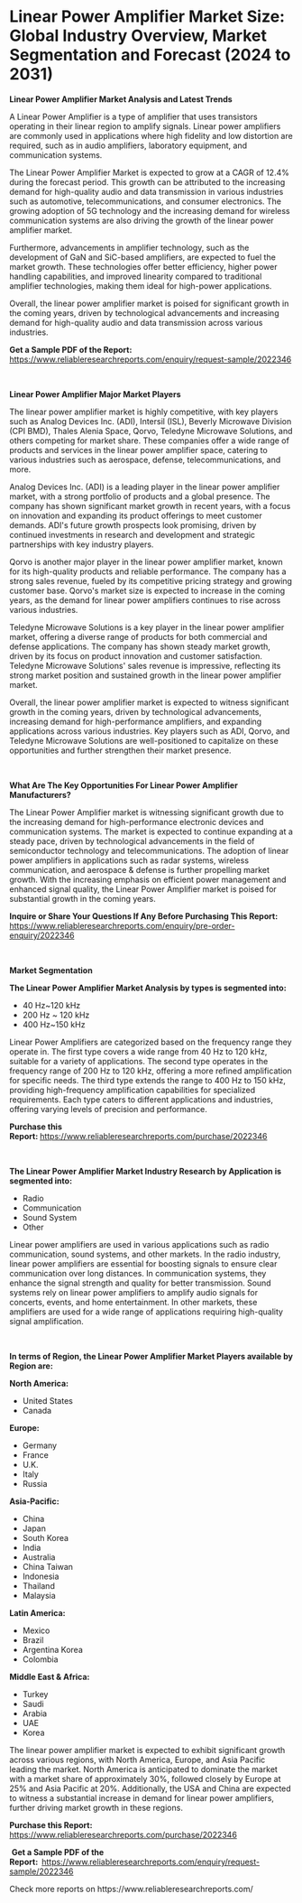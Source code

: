 <p><h1>Linear Power Amplifier Market Size: Global Industry Overview, Market Segmentation and Forecast (2024 to 2031)</h1></p><p><strong>Linear Power Amplifier Market Analysis and Latest Trends</strong></p>
<p><p>A Linear Power Amplifier is a type of amplifier that uses transistors operating in their linear region to amplify signals. Linear power amplifiers are commonly used in applications where high fidelity and low distortion are required, such as in audio amplifiers, laboratory equipment, and communication systems.</p><p>The Linear Power Amplifier Market is expected to grow at a CAGR of 12.4% during the forecast period. This growth can be attributed to the increasing demand for high-quality audio and data transmission in various industries such as automotive, telecommunications, and consumer electronics. The growing adoption of 5G technology and the increasing demand for wireless communication systems are also driving the growth of the linear power amplifier market.</p><p>Furthermore, advancements in amplifier technology, such as the development of GaN and SiC-based amplifiers, are expected to fuel the market growth. These technologies offer better efficiency, higher power handling capabilities, and improved linearity compared to traditional amplifier technologies, making them ideal for high-power applications.</p><p>Overall, the linear power amplifier market is poised for significant growth in the coming years, driven by technological advancements and increasing demand for high-quality audio and data transmission across various industries.</p></p>
<p><strong>Get a Sample PDF of the Report:&nbsp;</strong> <a href="https://www.reliableresearchreports.com/enquiry/request-sample/2022346">https://www.reliableresearchreports.com/enquiry/request-sample/2022346</a></p>
<p>&nbsp;</p>
<p><strong>Linear Power Amplifier Major Market Players</strong></p>
<p><p>The linear power amplifier market is highly competitive, with key players such as Analog Devices Inc. (ADI), Intersil (ISL), Beverly Microwave Division (CPI BMD), Thales Alenia Space, Qorvo, Teledyne Microwave Solutions, and others competing for market share. These companies offer a wide range of products and services in the linear power amplifier space, catering to various industries such as aerospace, defense, telecommunications, and more.</p><p>Analog Devices Inc. (ADI) is a leading player in the linear power amplifier market, with a strong portfolio of products and a global presence. The company has shown significant market growth in recent years, with a focus on innovation and expanding its product offerings to meet customer demands. ADI's future growth prospects look promising, driven by continued investments in research and development and strategic partnerships with key industry players.</p><p>Qorvo is another major player in the linear power amplifier market, known for its high-quality products and reliable performance. The company has a strong sales revenue, fueled by its competitive pricing strategy and growing customer base. Qorvo's market size is expected to increase in the coming years, as the demand for linear power amplifiers continues to rise across various industries.</p><p>Teledyne Microwave Solutions is a key player in the linear power amplifier market, offering a diverse range of products for both commercial and defense applications. The company has shown steady market growth, driven by its focus on product innovation and customer satisfaction. Teledyne Microwave Solutions' sales revenue is impressive, reflecting its strong market position and sustained growth in the linear power amplifier market.</p><p>Overall, the linear power amplifier market is expected to witness significant growth in the coming years, driven by technological advancements, increasing demand for high-performance amplifiers, and expanding applications across various industries. Key players such as ADI, Qorvo, and Teledyne Microwave Solutions are well-positioned to capitalize on these opportunities and further strengthen their market presence.</p></p>
<p>&nbsp;</p>
<p><strong>What Are The Key Opportunities For Linear Power Amplifier Manufacturers?</strong></p>
<p><p>The Linear Power Amplifier market is witnessing significant growth due to the increasing demand for high-performance electronic devices and communication systems. The market is expected to continue expanding at a steady pace, driven by technological advancements in the field of semiconductor technology and telecommunications. The adoption of linear power amplifiers in applications such as radar systems, wireless communication, and aerospace & defense is further propelling market growth. With the increasing emphasis on efficient power management and enhanced signal quality, the Linear Power Amplifier market is poised for substantial growth in the coming years.</p></p>
<p><strong>Inquire or Share Your Questions If Any Before Purchasing This Report:</strong> <a href="https://www.reliableresearchreports.com/enquiry/pre-order-enquiry/2022346">https://www.reliableresearchreports.com/enquiry/pre-order-enquiry/2022346</a></p>
<p>&nbsp;</p>
<p><strong>Market Segmentation</strong></p>
<p><strong>The Linear Power Amplifier Market Analysis by types is segmented into:</strong></p>
<p><ul><li>40 Hz~120 kHz</li><li>200 Hz ~ 120 kHz</li><li>400 Hz~150 kHz</li></ul></p>
<p><p>Linear Power Amplifiers are categorized based on the frequency range they operate in. The first type covers a wide range from 40 Hz to 120 kHz, suitable for a variety of applications. The second type operates in the frequency range of 200 Hz to 120 kHz, offering a more refined amplification for specific needs. The third type extends the range to 400 Hz to 150 kHz, providing high-frequency amplification capabilities for specialized requirements. Each type caters to different applications and industries, offering varying levels of precision and performance.</p></p>
<p><strong>Purchase this Report:&nbsp;</strong><a href="https://www.reliableresearchreports.com/purchase/2022346">https://www.reliableresearchreports.com/purchase/2022346</a></p>
<p>&nbsp;</p>
<p><strong>The Linear Power Amplifier Market Industry Research by Application is segmented into:</strong></p>
<p><ul><li>Radio</li><li>Communication</li><li>Sound System</li><li>Other</li></ul></p>
<p><p>Linear power amplifiers are used in various applications such as radio communication, sound systems, and other markets. In the radio industry, linear power amplifiers are essential for boosting signals to ensure clear communication over long distances. In communication systems, they enhance the signal strength and quality for better transmission. Sound systems rely on linear power amplifiers to amplify audio signals for concerts, events, and home entertainment. In other markets, these amplifiers are used for a wide range of applications requiring high-quality signal amplification.</p></p>
<p>&nbsp;</p>
<p><strong>In terms of Region, the Linear Power Amplifier Market Players available by Region are:</strong></p>
<p>
    <p> <strong> North America: </strong>
        <ul>
            <li>United States</li>
            <li>Canada</li>
        </ul>
        </p> 
    <p> <strong> Europe: </strong>
        <ul>
            <li>Germany</li>
            <li>France</li>
            <li>U.K.</li>
            <li>Italy</li>
            <li>Russia</li>
        </ul>
        </p> 
    <p> <strong> Asia-Pacific: </strong>
        <ul>
            <li>China</li>
            <li>Japan</li>
            <li>South Korea</li>
            <li>India</li>
            <li>Australia</li>
            <li>China Taiwan</li>
            <li>Indonesia</li>
            <li>Thailand</li>
            <li>Malaysia</li>
        </ul>
        </p> 
    <p> <strong> Latin America: </strong>
        <ul>
            <li>Mexico</li>
            <li>Brazil</li>
            <li>Argentina Korea</li>
            <li>Colombia</li>
        </ul>
        </p> 
    <p> <strong> Middle East & Africa: </strong>
        <ul>
            <li>Turkey</li>
            <li>Saudi</li>
            <li>Arabia</li>
            <li>UAE</li>
            <li>Korea</li>
        </ul>
    </p>
    </p>
<p><p>The linear power amplifier market is expected to exhibit significant growth across various regions, with North America, Europe, and Asia Pacific leading the market. North America is anticipated to dominate the market with a market share of approximately 30%, followed closely by Europe at 25% and Asia Pacific at 20%. Additionally, the USA and China are expected to witness a substantial increase in demand for linear power amplifiers, further driving market growth in these regions.</p></p>
<p><strong>Purchase this Report: </strong><a href="https://www.reliableresearchreports.com/purchase/2022346">https://www.reliableresearchreports.com/purchase/2022346</a></p>
<p>&nbsp;<strong>Get a Sample PDF of the Report:&nbsp;&nbsp;</strong><a href="https://www.reliableresearchreports.com/enquiry/request-sample/2022346">https://www.reliableresearchreports.com/enquiry/request-sample/2022346</a></p>
<p><strong></strong></p>
<p>Check more reports on https://www.reliableresearchreports.com/</p>